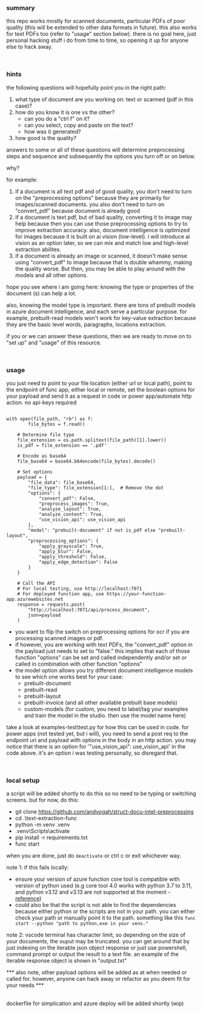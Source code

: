 ### summary
this repo works mostly for scanned documents, particular PDFs of poor quality (this will be extended to other data formats in future). this also works for text PDFs too (refer to "usage" section below). there is no goal here, just personal hacking stuff i do from time to time, so opening it up for anyone else to hack away.

</br>

### hints
the following questions will hopefully point you in the right path:
1. what type of document are you working on: text or scanned (pdf in this case)?
2. how do you know it is one vs the other? 
    - can you do a "ctrl f" on it? 
    - can you select, copy and paste on the text? 
    - how was it generated?
3. how good is the quality? 

answers to some or all of these questions will determine preprocessing steps and sequence and subsequently the options you turn off or on below. 

why? 

for example:
1. if a document is all text pdf and of good quality, you don't need to turn on the "preprocessing options" because they are primarily for images/scanned documents. you also don't need to turn on "convert_pdf" because document is already good
2. if a document is text pdf, but of bad quality, converting it to image may help because then you can use those preprocessing options to try to improve extraction accuracy. also, document intelligence is optimized for images because it is built on ai vision (low-level). i will introduce ai vision as an option later, so we can mix and match low and high-level extraction abilites. 
3. if a document is already an image or scanned, it doesn't make sense using "convert_pdf" to image because that is double whammy, making the quality worse. But then, you may be able to play around with the models and all other options.

hope you see where i am going here: knowing the type or properties of the document (s) can help a lot. 

also, knowing the model type is important. there are tons of prebuilt models in azure document intelligence, and each serve a particular purpose. for example, prebuilt-read models won't work for key-value extraction because they are the basic level words, paragraphs, locations extraction. 

if you or we can answer these questions, then we are ready to move on to "set up" and "usage" of this resource.

</br>

### usage

you just need to point to your file location (either url or local path), point to the endpoint of func app, either local or remote, set the boolean options for your payload and send it as a request in code or power app/automate http action. no api-keys required

```

with open(file_path, "rb") as f:
        file_bytes = f.read()

    # Determine file type
    file_extension = os.path.splitext(file_path)[1].lower()
    is_pdf = file_extension == '.pdf'
    
    # Encode as base64
    file_base64 = base64.b64encode(file_bytes).decode()

    # Set options
    payload = {
        "file_data": file_base64,
        "file_type": file_extension[1:],  # Remove the dot
        "options": {
            "convert_pdf": False,
            "preprocess_images": True,
            "analyze_layout": True,
            "analyze_content": True,
            "use_vision_api": use_vision_api
        },
        "model": "prebuilt-document" if not is_pdf else "prebuilt-layout",
        "preprocessing_options": {
            "apply_grayscale": True,
            "apply_blur": False,
            "apply_threshold": False,
            "apply_edge_detection": False
        }
    }

    # Call the API
    # For local testing, use http://localhost:7071
    # For deployed function app, use https://your-function-app.azurewebsites.net
    response = requests.post(
        "http://localhost:7071/api/process_document",
        json=payload
    )

```

- you want to flip the switch on preprocessing options for ocr if you are processing scanned images or pdf. 
- if however, you are working with text PDFs, the "convert_pdf" option in the payload just needs to set to "false." this implies that each of those function "options" can be set and called independently and/or set or called in combination with other function "options"
- the model option allows you try different document intelligence models to see which one works best for your case:
  - prebuilt-document
  - prebuilt-read
  - prebuilt-layout
  - prebuilt-invoice (and all other available prebuilt base models)
  - custom-models (for custom, you need to label/tag your examples and train the model in the studio. then use the model name here)

take a look at examples-test\test.py for how this can be used in code. for power apps (not tested yet, but i will), you need to send a post req to the endpoint uri and payload with options in the body in an http action. you may notice that there is an option for '"use_vision_api": use_vision_api' in the code above. it's an option i was testing personally, so disregard that. 

</br>

### local setup
a script will be added shortly to do this so no need to be typing or switching screens. but for now, do this:
- git clone https://github.com/andyogah/struct-docu-intel-preprocessing
- cd .\text-extraction-func
- python -m venv .venv
- .venv\Scripts\activate
- pip install -r requirements.txt
- func start

when you are done, just do `deactivate` or ctrl c or exit whichever way.

note 1: 
if this fails locally: 
- ensure your version of azure function core tool is compatible with version of python used (e.g core tool 4.0 works with python 3.7 to 3.11, and python v3.12 and v3.13 are not supported at the moment - [reference](https://learn.microsoft.com/en-us/azure/azure-functions/functions-reference-python?tabs=get-started%2Casgi%2Capplication-level&pivots=python-mode-decorators#python-version))
- could also be that the script is not able to find the dependencies because either python or the scripts are not in your path. you can either check your path or manually point it to the path. something like this `func start --python "path to python.exe in your venv."` 

note 2: vscode terminal has character limit, so depending on the size of your documents, the ouput may be truncated. you can get around that by just indexing on the iterable json object response or just use powershell, command prompt or output the result to a text file. an example of the iterable response object is shown in "output.txt"  


*** also note, other payload options will be added as at when needed or called for. however, anyone can hack away or refactor as you deem fit for your needs ***

</br>
dockerfile for simplication and azure deploy will be added shortly (wip)